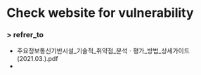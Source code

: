# Check website for vulnerability

### > refrer_to
- 주요정보통신기반시설_기술적_취약점_분석ㆍ평가_방법_상세가이드(2021.03.).pdf
- 
